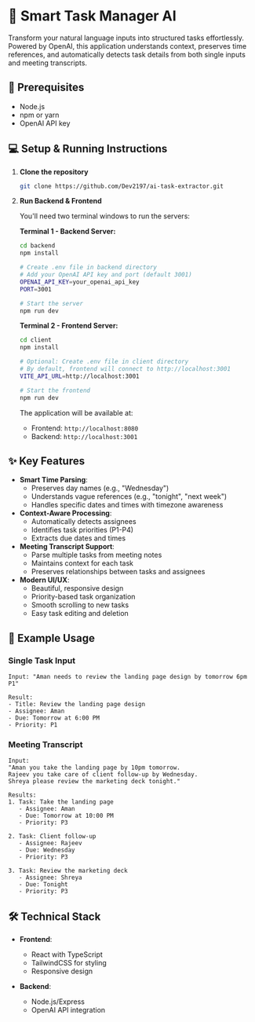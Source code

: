 # 🚀 Smart Task Manager AI

Transform your natural language inputs into structured tasks effortlessly. Powered by OpenAI, this application understands context, preserves time references, and automatically detects task details from both single inputs and meeting transcripts.

## 🚀 Prerequisites

- Node.js
- npm or yarn
- OpenAI API key

## 💻 Setup & Running Instructions

1. **Clone the repository**

   ```bash
   git clone https://github.com/Dev2197/ai-task-extractor.git
   ```

2. **Run Backend & Frontend**

   You'll need two terminal windows to run the servers:

   **Terminal 1 - Backend Server:**

   ```bash
   cd backend
   npm install

   # Create .env file in backend directory
   # Add your OpenAI API key and port (default 3001)
   OPENAI_API_KEY=your_openai_api_key
   PORT=3001

   # Start the server
   npm run dev
   ```

   **Terminal 2 - Frontend Server:**

   ```bash
   cd client
   npm install

   # Optional: Create .env file in client directory
   # By default, frontend will connect to http://localhost:3001
   VITE_API_URL=http://localhost:3001

   # Start the frontend
   npm run dev
   ```

   The application will be available at:

   - Frontend: `http://localhost:8080`
   - Backend: `http://localhost:3001`


## ✨ Key Features

- **Smart Time Parsing**:
  - Preserves day names (e.g., "Wednesday")
  - Understands vague references (e.g., "tonight", "next week")
  - Handles specific dates and times with timezone awareness
- **Context-Aware Processing**:
  - Automatically detects assignees
  - Identifies task priorities (P1-P4)
  - Extracts due dates and times
- **Meeting Transcript Support**:
  - Parse multiple tasks from meeting notes
  - Maintains context for each task
  - Preserves relationships between tasks and assignees
- **Modern UI/UX**:
  - Beautiful, responsive design
  - Priority-based task organization
  - Smooth scrolling to new tasks
  - Easy task editing and deletion

## 🎯 Example Usage

### Single Task Input

```
Input: "Aman needs to review the landing page design by tomorrow 6pm P1"

Result:
- Title: Review the landing page design
- Assignee: Aman
- Due: Tomorrow at 6:00 PM
- Priority: P1
```

### Meeting Transcript

```
Input:
"Aman you take the landing page by 10pm tomorrow.
Rajeev you take care of client follow-up by Wednesday.
Shreya please review the marketing deck tonight."

Results:
1. Task: Take the landing page
   - Assignee: Aman
   - Due: Tomorrow at 10:00 PM
   - Priority: P3

2. Task: Client follow-up
   - Assignee: Rajeev
   - Due: Wednesday
   - Priority: P3

3. Task: Review the marketing deck
   - Assignee: Shreya
   - Due: Tonight
   - Priority: P3
```

## 🛠️ Technical Stack

- **Frontend**:

  - React with TypeScript
  - TailwindCSS for styling
  - Responsive design

- **Backend**:
  - Node.js/Express
  - OpenAI API integration